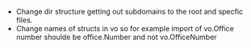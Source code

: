 - Change dir structure getting out subdomains to the root and specfic files.
- Change names of structs in vo so for example import of vo.Office number shoulde be office.Number and not vo.OfficeNumber 

